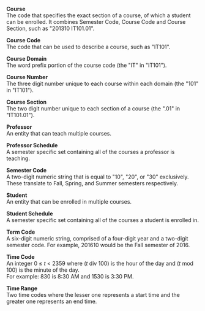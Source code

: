 
**Course**  
    The code that specifies the exact section of a course, of which a student can be enrolled. It combines Semester Code, Course Code and Course Section, such as "201310 IT101.01".
    
**Course Code**  
    The code that can be used to describe a course, such as "IT101".
    
**Course Domain**  
    The word prefix portion of the course code (the "IT" in "IT101").
    
**Course Number**  
    The three digit number unique to each course within each domain (the "101" in "IT101").

**Course Section**  
    The two digit number unique to each section of a course (the ".01" in "IT101.01").
    
**Professor**  
    An entity that can teach multiple courses.

**Professor Schedule**  
    A semester specific set containing all of the courses a professor is teaching. 
    
**Semester Code**  
    A two-digit numeric string that is equal to "10", "20", or "30" exclusively. These translate to Fall, Spring, and Summer semesters respectively.
    
**Student**  
    An entity that can be enrolled in multiple courses.

**Student Schedule**  
    A semester specific set containing all of the courses a student is enrolled in. 

**Term Code**  
    A six-digit numeric string, comprised of a four-digit year and a two-digit semester code. For example, 201610 would be the Fall semester of 2016.

**Time Code**  
    An integer  0 &le; _t_ < 2359 where (_t_ div 100) is the hour of the day and (_t_ mod 100) is the minute of the day.  
    For example: 830 is 8:30 AM and 1530 is 3:30 PM.
    
**Time Range**  
    Two time codes where the lesser one represents a start time and the greater one represents an end time.
